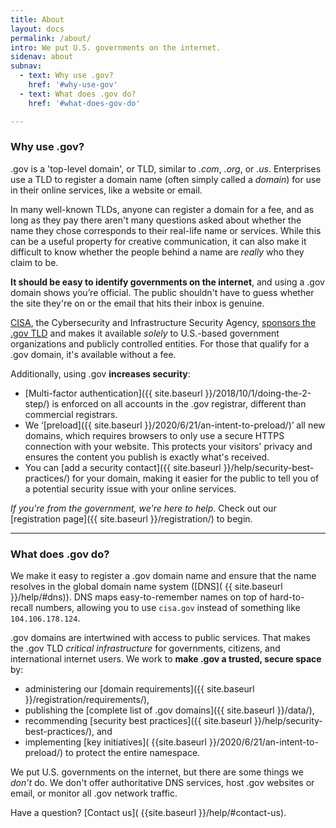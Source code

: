 ```yaml
---
title: About
layout: docs
permalink: /about/
intro: We put U.S. governments on the internet.
sidenav: about
subnav:
  - text: Why use .gov?
    href: '#why-use-gov'
  - text: What does .gov do?
    href: '#what-does-gov-do'

---
```


### Why use .gov?

.gov is a 'top-level domain', or TLD, similar to _.com_, _.org_, or _.us_. Enterprises use a TLD to register a domain name (often simply called a _domain_) for use in their online services, like a website or email.

In many well-known TLDs, anyone can register a domain for a fee, and as long as they pay there aren't many questions asked about whether the name they chose corresponds to their real-life name or services. While this can be a useful property for creative communication, it can also make it difficult to know whether the people behind a name are _really_ who they claim to be.

**It should be easy to identify governments on the internet**, and using a .gov domain shows you’re official. The public shouldn't have to guess whether the site they're on or the email that hits their inbox is genuine.

[CISA](https://www.cisa.gov), the Cybersecurity and Infrastructure Security Agency, [sponsors the .gov TLD](https://www.iana.org/domains/root/db/gov.html) and makes it available _solely_ to U.S.-based government organizations and publicly controlled entities. For those that qualify for a .gov domain, it's available without a fee.

Additionally, using .gov **increases security**:
* [Multi-factor authentication]({{ site.baseurl }}/2018/10/1/doing-the-2-step/) is enforced on all accounts in the .gov registrar, different than commercial registrars.
* We ‘[preload]({{ site.baseurl }}/2020/6/21/an-intent-to-preload/)’ all new domains, which requires browsers to only use a secure HTTPS connection with your website. This protects your visitors' privacy and ensures the content you publish is exactly what's received.
* You can [add a security contact]({{ site.baseurl }}/help/security-best-practices/) for your domain, making it easier for the public to tell you of a potential security issue with your online services.

_If you're from the government, we're here to help_. Check out our [registration page]({{ site.baseurl }}/registration/) to begin.

---

### What does .gov do?

We make it easy to register a .gov domain name and ensure that the name resolves in the global domain name system ([DNS]( {{  site.baseurl }}/help/#dns)). DNS maps easy-to-remember names on top of hard-to-recall numbers, allowing you to use `cisa.gov` instead of something like `104.106.178.124`.

.gov domains are intertwined with access to public services. That makes the .gov TLD _critical infrastructure_ for governments, citizens, and international internet users. We work to **make .gov a trusted, secure space** by:  

* administering our [domain requirements]({{ site.baseurl }}/registration/requirements/),
* publishing the [complete list of .gov domains]({{ site.baseurl }}/data/),
* recommending [security best practices]({{ site.baseurl }}/help/security-best-practices/), and
* implementing [key initiatives]( {{site.baseurl }}/2020/6/21/an-intent-to-preload/) to protect the entire namespace.

We put U.S. governments on the internet, but there are some things we *don’t* do. We don't offer authoritative DNS services, host .gov websites or email, or monitor all .gov network traffic.

Have a question? [Contact us]( {{site.baseurl }}/help/#contact-us).
